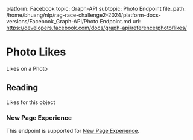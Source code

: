 platform: Facebook
topic: Graph-API
subtopic: Photo Endpoint
file_path: /home/bhuang/nlp/rag-race-challenge2-2024/platform-docs-versions/Facebook_Graph-API/Photo Endpoint.md
url: https://developers.facebook.com/docs/graph-api/reference/photo/likes/

# Photo Likes

Likes on a Photo

## Reading

Likes for this object

### New Page Experience

This endpoint is supported for [New Page Experience](https://developers.facebook.com/docs/pages/new-pages-experience/).
